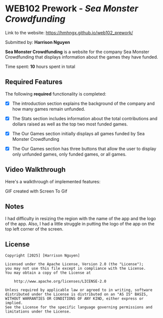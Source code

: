 # WEB102 Prework - *Sea Monster Crowdfunding*

Link to the website: https://hmhngx.github.io/web102_prework/

Submitted by: **Harrison Nguyen**

**Sea Monster Crowdfunding** is a website for the company Sea Monster Crowdfunding that displays information about the games they have funded.

Time spent: **10** hours spent in total

## Required Features

The following **required** functionality is completed:

* [X] The introduction section explains the background of the company and how many games remain unfunded.
* [X] The Stats section includes information about the total contributions and dollars raised as well as the top two most funded games.
* [X] The Our Games section initially displays all games funded by Sea Monster Crowdfunding
* [X] The Our Games section has three buttons that allow the user to display only unfunded games, only funded games, or all games.



## Video Walkthrough

Here's a walkthrough of implemented features:

GIF created with Screen To Gif  

## Notes

I had difficulty in resizing the region with the name of the app and the logo of the app. Also, I had a little struggle in putting the logo of the app on the top left corner of the screen.

## License

    Copyright [2025] [Harrison Nguyen]

    Licensed under the Apache License, Version 2.0 (the "License");
    you may not use this file except in compliance with the License.
    You may obtain a copy of the License at

        http://www.apache.org/licenses/LICENSE-2.0

    Unless required by applicable law or agreed to in writing, software
    distributed under the License is distributed on an "AS IS" BASIS,
    WITHOUT WARRANTIES OR CONDITIONS OF ANY KIND, either express or implied.
    See the License for the specific language governing permissions and
    limitations under the License.
